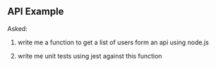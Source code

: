 ## API Example


Asked: 

1. write me a function to get a list of users form an api using node.js

2. write me unit tests using jest against this function